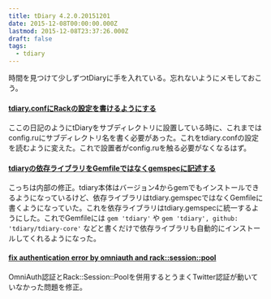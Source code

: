 ```yaml
---
title: tDiary 4.2.0.20151201
date: 2015-12-08T00:00:00.000Z
lastmod: 2015-12-08T23:37:26.000Z
draft: false
tags:
  - tdiary
---
```


時間を見つけて少しずつtDiaryに手を入れている。忘れないようにメモしておこう。

#### [tdiary.confにRackの設定を書けるようにする](https://github.com/tdiary/tdiary-core/pull/493)

ここの日記のようにtDiaryをサブディレクトリに設置している時に、これまではconfig.ruにサブディレクトリ名を書く必要があった。これをtdiary.confの設定を読むように変えた。これで設置者がconfig.ruを触る必要がなくなるはず。

#### [tdiaryの依存ライブラリをGemfileではなくgemspecに記述する](https://github.com/tdiary/tdiary-core/pull/517)

こっちは内部の修正。tdiary本体はバージョン4からgemでもインストールできるようになっているけど、依存ライブラリはtdiary.gemspecではなくGemfileに書くようになっていた。これを依存ライブラリはtdiary.gemspecに統一するようにした。これでGemfileには `gem 'tdiary'` や `gem 'tdiary', github: 'tdiary/tdiary-core'` などと書くだけで依存ライブラリも自動的にインストールしてくれるようになった。

#### [fix authentication error by omniauth and rack::session::pool](https://github.com/tdiary/tdiary-core/pull/521)

OmniAuth認証とRack::Session::Poolを併用するとうまくTwitter認証が動いていなかった問題を修正。
